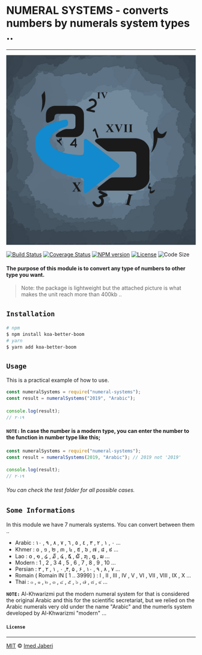 # NUMERAL SYSTEMS - converts numbers by numerals system types ..

---

![imed-jaberi](logo.png)

[![Build Status][travis-img]][travis-url]
[![Coverage Status][coverage-img]][coverage-url]
[![NPM version][npm-badge]][npm-url]
[![License][license-badge]][license-url]
![Code Size][code-size-badge]

<!-- ***************** -->

[travis-img]: https://travis-ci.org/3imed-jaberi/numeral-systems.svg?branch=master
[travis-url]: https://travis-ci.org/3imed-jaberi/numeral-systems
[coverage-img]: https://coveralls.io/repos/github/3imed-jaberi/numeral-systems/badge.svg?branch=master
[coverage-url]: https://coveralls.io/github/3imed-jaberi/numeral-systems?branch=master
[npm-badge]: https://img.shields.io/npm/v/numeral-systems.svg?style=flat
[npm-url]: https://www.npmjs.com/package/numeral-systems
[license-badge]: https://img.shields.io/badge/license-MIT-green.svg?style=flat-square
[license-url]: https://github.com/3imed-jaberi/numeral-systems/blob/master/LICENSE
[code-size-badge]: https://img.shields.io/github/languages/code-size/3imed-jaberi/numeral-systems

<!-- ***************** -->

#### The purpose of this module is to convert any type of numbers to other type you want.

> Note: the package is lightweight but the attached picture is what makes the unit reach more than 400kb ..

## `Installation`

```bash
# npm
$ npm install koa-better-boom
# yarn
$ yarn add koa-better-boom
```

## `Usage`

This is a practical example of how to use.

```javascript
const numeralSystems = require("numeral-systems");
const result = numeralSystems("2019", "Arabic");

console.log(result);
// ۲۰۱۹
```

#### **`NOTE:`** In case the number is a modern type, you can enter the number to the function in number type like this;

```javascript
const numeralSystems = require("numeral-systems");
const result = numeralSystems(2019, "Arabic"); // 2019 not '2019'

console.log(result);
// ۲۰۱۹
```

###### You can check the test folder for all possible cases.

## `Some Informations`

In this module we have 7 numerals systems. You can convert between them ..

- Arabic : ٠ , ١ , ٢ , ٣ , ٤ , ٥ , ٦ , ٧ , ٨ , ٩ , ١٠ ...
- Khmer : ០ , ១ , ២ , ៣ , ៤ , ៥ , ៦ , ៧ , ៨ , ៩ ...
- Lao : ໐ , ໑ , ໒ , ໓ , ໔ , ໕ , ໖ , ໗ , ໘ , ໙ ...
- Modern : 1 , 2 , 3 4 , 5 , 6 , 7 , 8 , 9 , 10 ...
- Persian : ٠ , ١ , ٢ , ٣ ,۴, ۵ , ۶ , ٧ , ٨ , ٩ , ١٠ ...
- Romain ( Romain IN [ 1 .. 3999] ) : I , II , III , IV , V , VI , VII , VIII , IX , X ...
- Thai : ๐ , ๑ , ๒ , ๓ , ๔ , ๕ , ๖ , ๗ , ๘ , ๙ ...

**`NOTE:`** Al-Khwarizmi put the modern numeral system for that is considered the original Arabic and this for the scientific secretariat, but we relied on the Arabic numerals very old under the name "Arabic" and the numerls system developed by Al-Khwarizmi "modern" ...

#### `License`

---

[MIT](LICENSE) &copy; [Imed Jaberi](https://github.com/3imed-jaberi)
